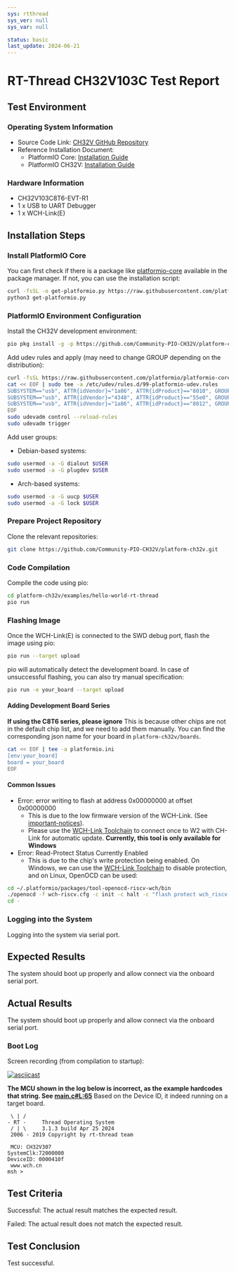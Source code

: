 ```yaml
---
sys: rtthread
sys_ver: null
sys_var: null

status: basic
last_update: 2024-06-21
---
```


# RT-Thread CH32V103C Test Report

## Test Environment

### Operating System Information

- Source Code Link: [CH32V GitHub Repository](https://github.com/Community-PIO-CH32V/ch32-pio-projects)
- Reference Installation Document:
    - PlatformIO Core: [Installation Guide](https://docs.platformio.org/en/latest/core/installation/index.html)
    - PlatformIO CH32V: [Installation Guide](https://pio-ch32v.readthedocs.io/en/latest/installation.html)

### Hardware Information

- CH32V103C8T6-EVT-R1
- 1 x USB to UART Debugger
- 1 x WCH-Link(E)


## Installation Steps

### Install PlatformIO Core

You can first check if there is a package like [platformio-core](https://archlinux.org/packages/?name=platformio-core) available in the package manager. If not, you can use the installation script:

```bash
curl -fsSL -o get-platformio.py https://raw.githubusercontent.com/platformio/platformio-core-installer/master/get-platformio.py
python3 get-platformio.py
```

### PlatformIO Environment Configuration

Install the CH32V development environment:
```bash
pio pkg install -g -p https://github.com/Community-PIO-CH32V/platform-ch32v.git
```

Add udev rules and apply (may need to change GROUP depending on the distribution):
```bash
curl -fsSL https://raw.githubusercontent.com/platformio/platformio-core/develop/platformio/assets/system/99-platformio-udev.rules | sudo tee /etc/udev/rules.d/99-platformio-udev.rules
cat << EOF | sudo tee -a /etc/udev/rules.d/99-platformio-udev.rules
SUBSYSTEM=="usb", ATTR{idVendor}="1a86", ATTR{idProduct}=="8010", GROUP="plugdev"
SUBSYSTEM=="usb", ATTR{idVendor}="4348", ATTR{idProduct}=="55e0", GROUP="plugdev"
SUBSYSTEM=="usb", ATTR{idVendor}="1a86", ATTR{idProduct}=="8012", GROUP="plugdev"
EOF
sudo udevadm control --reload-rules
sudo udevadm trigger
```

Add user groups:
- Debian-based systems:
```bash
sudo usermod -a -G dialout $USER
sudo usermod -a -G plugdev $USER
```
- Arch-based systems:
```bash
sudo usermod -a -G uucp $USER
sudo usermod -a -G lock $USER
```

### Prepare Project Repository

Clone the relevant repositories:
```bash
git clone https://github.com/Community-PIO-CH32V/platform-ch32v.git
```

### Code Compilation

Compile the code using pio:
```bash
cd platform-ch32v/examples/hello-world-rt-thread
pio run
```

### Flashing Image

Once the WCH-Link(E) is connected to the SWD debug port, flash the image using pio:
```bash
pio run --target upload
```

pio will automatically detect the development board. In case of unsuccessful flashing, you can also try manual specification:
```bash
pio run -e your_board --target upload
```

#### Adding Development Board Series

**If using the C8T6 series, please ignore**
This is because other chips are not in the default chip list, and we need to add them manually.
You can find the corresponding json name for your board in `platform-ch32v/boards`.
```bash
cat << EOF | tee -a platformio.ini
[env:your_board]
board = your_board
EOF
```

#### Common Issues

- Error: error writing to flash at address 0x00000000 at offset 0x00000000
    - This is due to the low firmware version of the WCH-Link. (See [important-notices](https://github.com/Community-PIO-CH32V/platform-ch32v?tab=readme-ov-file#important-notices)).
    - Please use the [WCH-Link Toolchain](https://www.wch.cn/downloads/WCH-LinkUtility_ZIP.html) to connect once to W2 with CH-Link for automatic update. **Currently, this tool is only available for Windows**
- Error: Read-Protect Status Currently Enabled
    - This is due to the chip's write protection being enabled. On Windows, we can use the [WCH-Link Toolchain](https://www.wch.cn/downloads/WCH-LinkUtility_ZIP.html) to disable protection, and on Linux, OpenOCD can be used:
```bash
cd ~/.platformio/packages/tool-openocd-riscv-wch/bin
./openocd -f wch-riscv.cfg -c init -c halt -c "flash protect wch_riscv 0 last  off " -c exit
cd -
```

### Logging into the System

Logging into the system via serial port.

## Expected Results

The system should boot up properly and allow connect via the onboard serial port.

## Actual Results

The system should boot up properly and allow connect via the onboard serial port.

### Boot Log

Screen recording (from compilation to startup):

[![asciicast](https://asciinema.org/a/sMyZu9dVD4q4BGA9FZbJDna3g.svg)](https://asciinema.org/a/sMyZu9dVD4q4BGA9FZbJDna3g)

**The MCU shown in the log below is incorrect, as the example hardcodes that string. See [main.c#L:65](https://github.com/Community-PIO-CH32V/platform-ch32v/blob/d9663011522ffa485b465a2dcdcebafa3970bcd1/examples/hello-world-rt-thread/src/main.c#L65)**
Based on the Device ID, it indeed running on a target board.
```log
 \ | /
- RT -     Thread Operating System
 / | \     3.1.3 build Apr 25 2024
 2006 - 2019 Copyright by rt-thread team

 MCU: CH32V307
SystemClk:72000000
DeviceID: 0000410f
 www.wch.cn
msh >

```

## Test Criteria

Successful: The actual result matches the expected result.

Failed: The actual result does not match the expected result.

## Test Conclusion

Test successful.

